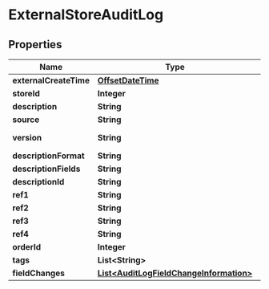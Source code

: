 
# ExternalStoreAuditLog

## Properties
Name | Type | Description | Notes
------------ | ------------- | ------------- | -------------
**externalCreateTime** | [**OffsetDateTime**](OffsetDateTime.md) | The time of creation of the event |  [optional]
**storeId** | **Integer** | Store Id |  [optional]
**description** | **String** | Description |  [optional]
**source** | **String** | Identifies the source of the log |  [optional]
**version** | **String** | Identifies the version of the {Flipdish.PublicModels.V1.AuditLogs.ExternalStoreAuditLog.Source} |  [optional]
**descriptionFormat** | **String** | Description with format placeholders |  [optional]
**descriptionFields** | **String** | Description with format placeholders |  [optional]
**descriptionId** | **String** | Description |  [optional]
**ref1** | **String** | Ref (reference field) |  [optional]
**ref2** | **String** | Ref2 (reference field) |  [optional]
**ref3** | **String** | Ref3 (reference field) |  [optional]
**ref4** | **String** | Ref4 (reference field) |  [optional]
**orderId** | **Integer** | Order Id |  [optional]
**tags** | **List&lt;String&gt;** | Tags |  [optional]
**fieldChanges** | [**List&lt;AuditLogFieldChangeInformation&gt;**](AuditLogFieldChangeInformation.md) | Field changes list |  [optional]




